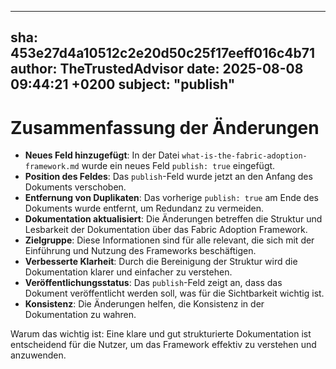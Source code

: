 ---
  sha: 453e27d4a10512c2e20d50c25f17eeff016c4b71
  author: TheTrustedAdvisor
  date: 2025-08-08 09:44:21 +0200
  subject: "publish"
  ---

  # Zusammenfassung der Änderungen

- **Neues Feld hinzugefügt**: In der Datei `what-is-the-fabric-adoption-framework.md` wurde ein neues Feld `publish: true` eingefügt.
- **Position des Feldes**: Das `publish`-Feld wurde jetzt an den Anfang des Dokuments verschoben.
- **Entfernung von Duplikaten**: Das vorherige `publish: true` am Ende des Dokuments wurde entfernt, um Redundanz zu vermeiden.
- **Dokumentation aktualisiert**: Die Änderungen betreffen die Struktur und Lesbarkeit der Dokumentation über das Fabric Adoption Framework.
- **Zielgruppe**: Diese Informationen sind für alle relevant, die sich mit der Einführung und Nutzung des Frameworks beschäftigen.
- **Verbesserte Klarheit**: Durch die Bereinigung der Struktur wird die Dokumentation klarer und einfacher zu verstehen.
- **Veröffentlichungsstatus**: Das `publish`-Feld zeigt an, dass das Dokument veröffentlicht werden soll, was für die Sichtbarkeit wichtig ist.
- **Konsistenz**: Die Änderungen helfen, die Konsistenz in der Dokumentation zu wahren.

Warum das wichtig ist: Eine klare und gut strukturierte Dokumentation ist entscheidend für die Nutzer, um das Framework effektiv zu verstehen und anzuwenden.
